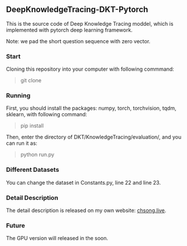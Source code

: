 ## DeepKnowledgeTracing-DKT-Pytorch
This is the source code of Deep Knowledge Tracing moddel, which is implemented with pytorch deep learning framework. 

Note: we pad the short question sequence with zero vector. 

### Start
Cloning this repository into your computer with following commmand:
> git clone
### Running
First, you should install the packages: numpy, torch, torchvision, tqdm, sklearn, with following command:
> pip install 

Then, enter the directory of DKT/KnowledgeTracing/evaluation/, and you can run it as:
> python run.py

### Different Datasets
You can change the dataset in Constants.py, line 22 and line 23.

### Detail Description
The detail description is released on my own website: [chsong.live](https://chsong.live/20201124_DKT-Pytorch/index.html).

### Future
The GPU version will released in the soon.




